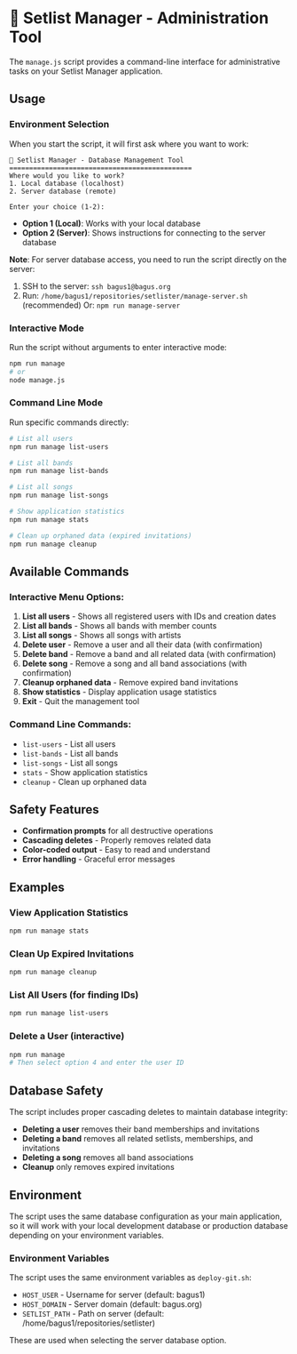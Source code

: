 # 🎵 Setlist Manager - Administration Tool

The `manage.js` script provides a command-line interface for administrative tasks on your Setlist Manager application.

## Usage

### Environment Selection
When you start the script, it will first ask where you want to work:

```
🎵 Setlist Manager - Database Management Tool
==============================================
Where would you like to work?
1. Local database (localhost)
2. Server database (remote)

Enter your choice (1-2):
```

- **Option 1 (Local)**: Works with your local database
- **Option 2 (Server)**: Shows instructions for connecting to the server database

**Note**: For server database access, you need to run the script directly on the server:
1. SSH to the server: `ssh bagus1@bagus.org`
2. Run: `/home/bagus1/repositories/setlister/manage-server.sh` (recommended)
   Or: `npm run manage-server`

### Interactive Mode
Run the script without arguments to enter interactive mode:

```bash
npm run manage
# or
node manage.js
```

### Command Line Mode
Run specific commands directly:

```bash
# List all users
npm run manage list-users

# List all bands
npm run manage list-bands

# List all songs
npm run manage list-songs

# Show application statistics
npm run manage stats

# Clean up orphaned data (expired invitations)
npm run manage cleanup
```

## Available Commands

### Interactive Menu Options:
1. **List all users** - Shows all registered users with IDs and creation dates
2. **List all bands** - Shows all bands with member counts
3. **List all songs** - Shows all songs with artists
4. **Delete user** - Remove a user and all their data (with confirmation)
5. **Delete band** - Remove a band and all related data (with confirmation)
6. **Delete song** - Remove a song and all band associations (with confirmation)
7. **Cleanup orphaned data** - Remove expired band invitations
8. **Show statistics** - Display application usage statistics
9. **Exit** - Quit the management tool

### Command Line Commands:
- `list-users` - List all users
- `list-bands` - List all bands
- `list-songs` - List all songs
- `stats` - Show application statistics
- `cleanup` - Clean up orphaned data

## Safety Features

- **Confirmation prompts** for all destructive operations
- **Cascading deletes** - Properly removes related data
- **Color-coded output** - Easy to read and understand
- **Error handling** - Graceful error messages

## Examples

### View Application Statistics
```bash
npm run manage stats
```

### Clean Up Expired Invitations
```bash
npm run manage cleanup
```

### List All Users (for finding IDs)
```bash
npm run manage list-users
```

### Delete a User (interactive)
```bash
npm run manage
# Then select option 4 and enter the user ID
```

## Database Safety

The script includes proper cascading deletes to maintain database integrity:

- **Deleting a user** removes their band memberships and invitations
- **Deleting a band** removes all related setlists, memberships, and invitations
- **Deleting a song** removes all band associations
- **Cleanup** only removes expired invitations

## Environment

The script uses the same database configuration as your main application, so it will work with your local development database or production database depending on your environment variables.

### Environment Variables
The script uses the same environment variables as `deploy-git.sh`:

- `HOST_USER` - Username for server (default: bagus1)
- `HOST_DOMAIN` - Server domain (default: bagus.org)  
- `SETLIST_PATH` - Path on server (default: /home/bagus1/repositories/setlister)

These are used when selecting the server database option. 